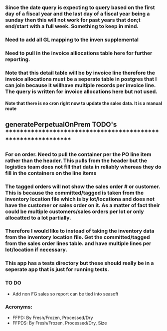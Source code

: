 ### Since the date query is expecting to query based on the first day of a fiscal year and the last day of a fiscal year being a sunday then this will not work for past years that don;t end/start with a full week. Something to keep in mind.

### Need to add all GL mapping to the inven supplemental

### Need to pull in the invoice alliocations table here for further reporting.

### Note that this detail table will be by invoice line therefore the invoice allocations must be a seperate table in postgres that I can join because it willhave multiple records per invoice line. The query is written for invoice allocations here but not used.

#### Note that there is no cron right now to update the sales data. It is a manual route

## generatePerpetualOnPrem TODO's **\*\*\*\***\*\*\*\***\*\*\*\***\*\*\*\***\*\*\*\***\*\*\*\***\*\*\*\***\*\*\*\***\*\*\*\***\*\*\*\***\*\*\*\***\*\*\*\***\*\*\*\***\*\*\*\***\*\*\*\***

### For on order. Need to pull the container per the PO line item rather than the header. This pulls from the header but the logistics team does not fill that data in reliably whereas they do fill in the containers on the line items

### The tagged orders will not show the sales order # or customer. This is because the committed/tagged is taken from the inventory location file which is by lot/locationa and does not have the customer or sales order on it. As a matter of fact their could be multiple customers/sales orders per lot or only allocatted to a lot partially.

### Therefore I would like to instead of taking the inventory data from the inventory location file. Get the committed/tagged from the sales order lines table. and have multiple lines per lot/location if necessary.

### This app has a tests directory but these should really be in a seperate app that is just for running tests.

### TO DO

- Add non FG sales so report can be tied into seasoft

### Acronyms:

- FFPD: By Fresh/Frozen, Processed/Dry
- FFPDS: By Fresh/Frozen, Processed/Dry, Size

